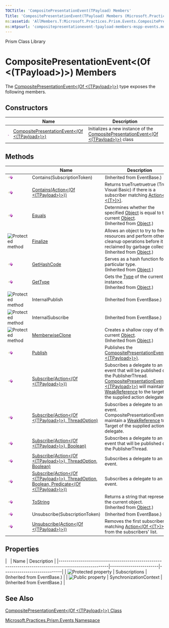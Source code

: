 ```yaml
---
TOCTitle: 'CompositePresentationEvent(TPayload) Members'
Title: 'CompositePresentationEvent(TPayload) Members (Microsoft.Practices.Prism.Events)'
ms:assetid: 'AllMembers.T:Microsoft.Practices.Prism.Events.CompositePresentationEvent\`1'
ms:mtpsurl: 'compositepresentationevent-tpayload-members-mspp-events.md'
---
```


Prism Class Library

CompositePresentationEvent&lt;(Of &lt;(TPayload&gt;)&gt;) Members
=================================================================

The [CompositePresentationEvent&lt;(Of &lt;(TPayload&gt;)&gt;)](https://msdn.microsoft.com/library/microsoft.practices.prism.events.compositepresentationevent%601) type exposes the following members.

Constructors
------------

<span id="constructorTableToggle"></span>
<table>

<thead>
<tr class="header">
<th> </th>
<th>Name</th>
<th>Description</th>
</tr>
</thead>
<tbody>
<tr class="odd">
<td><img src="images/public-method.gif" title="Public method" /></td>
<td><a href="https://msdn.microsoft.com/library/microsoft.practices.prism.events.compositepresentationevent%601.">CompositePresentationEvent&lt;(Of &lt;(TPayload&gt;)&gt;)</a></td>
<td><div class="summary">
Initializes a new instance of the <a href="https://msdn.microsoft.com/library/microsoft.practices.prism.events.compositepresentationevent%601">CompositePresentationEvent&lt;(Of &lt;(TPayload&gt;)&gt;)</a> class
</div></td>
</tr>
</tbody>
</table>

Methods
-------

<span id="methodTableToggle"></span>
<table>

<thead>
<tr class="header">
<th> </th>
<th>Name</th>
<th>Description</th>
</tr>
</thead>
<tbody>
<tr class="odd">
<td><img src="images/public-method.gif" title="Public method" /></td>
<td>Contains(SubscriptionToken)</td>
<td>(Inherited from EventBase.)</td>
</tr>
<tr class="even">
<td><img src="images/public-method.gif" title="Public method" /></td>
<td><a href="https://msdn.microsoft.com/library/microsoft.practices.prism.events.compositepresentationevent%601.contains(system.action%7b%600%7d)">Contains(Action&lt;(Of &lt;(TPayload&gt;)&gt;))</a></td>
<td><div class="summary">
Returns trueTruetruetrue (True in Visual Basic) if there is a subscriber matching <a href="http://msdn.microsoft.com/en-us/library/018hxwa8">Action&lt;(Of &lt;(T&gt;)&gt;)</a>.
</div></td>
</tr>
<tr class="odd">
<td><img src="images/public-method.gif" title="Public method" /></td>
<td><a href="http://msdn.microsoft.com/en-us/library/bsc2ak47">Equals</a></td>
<td><div class="summary">
Determines whether the specified <a href="http://msdn.microsoft.com/en-us/library/e5kfa45b">Object</a> is equal to the current <a href="http://msdn.microsoft.com/en-us/library/e5kfa45b">Object</a>.
</div>
(Inherited from <a href="http://msdn.microsoft.com/en-us/library/e5kfa45b">Object</a>.)</td>
</tr>
<tr class="even">
<td><img src="https://msdn.microsoft.com/en-us/Gg430765.protmethod(en-us,PandP.50).gif" title="Protected method" /></td>
<td><a href="http://msdn.microsoft.com/en-us/library/4k87zsw7">Finalize</a></td>
<td><div class="summary">
Allows an object to try to free resources and perform other cleanup operations before it is reclaimed by garbage collection.
</div>
(Inherited from <a href="http://msdn.microsoft.com/en-us/library/e5kfa45b">Object</a>.)</td>
</tr>
<tr class="odd">
<td><img src="images/public-method.gif" title="Public method" /></td>
<td><a href="http://msdn.microsoft.com/en-us/library/zdee4b3y">GetHashCode</a></td>
<td><div class="summary">
Serves as a hash function for a particular type.
</div>
(Inherited from <a href="http://msdn.microsoft.com/en-us/library/e5kfa45b">Object</a>.)</td>
</tr>
<tr class="even">
<td><img src="images/public-method.gif" title="Public method" /></td>
<td><a href="http://msdn.microsoft.com/en-us/library/dfwy45w9">GetType</a></td>
<td><div class="summary">
Gets the <a href="http://msdn.microsoft.com/en-us/library/42892f65">Type</a> of the current instance.
</div>
(Inherited from <a href="http://msdn.microsoft.com/en-us/library/e5kfa45b">Object</a>.)</td>
</tr>
<tr class="odd">
<td><img src="https://msdn.microsoft.com/en-us/Gg430765.protmethod(en-us,PandP.50).gif" title="Protected method" /></td>
<td>InternalPublish</td>
<td>(Inherited from EventBase.)</td>
</tr>
<tr class="even">
<td><img src="https://msdn.microsoft.com/en-us/Gg430765.protmethod(en-us,PandP.50).gif" title="Protected method" /></td>
<td>InternalSubscribe</td>
<td>(Inherited from EventBase.)</td>
</tr>
<tr class="odd">
<td><img src="https://msdn.microsoft.com/en-us/Gg430765.protmethod(en-us,PandP.50).gif" title="Protected method" /></td>
<td><a href="http://msdn.microsoft.com/en-us/library/57ctke0a">MemberwiseClone</a></td>
<td><div class="summary">
Creates a shallow copy of the current <a href="http://msdn.microsoft.com/en-us/library/e5kfa45b">Object</a>.
</div>
(Inherited from <a href="http://msdn.microsoft.com/en-us/library/e5kfa45b">Object</a>.)</td>
</tr>
<tr class="even">
<td><img src="images/public-method.gif" title="Public method" /></td>
<td><a href="https://msdn.microsoft.com/library/microsoft.practices.prism.events.compositepresentationevent%601.publish(%600)">Publish</a></td>
<td><div class="summary">
Publishes the <a href="https://msdn.microsoft.com/library/microsoft.practices.prism.events.compositepresentationevent%601">CompositePresentationEvent&lt;(Of &lt;(TPayload&gt;)&gt;)</a>.
</div></td>
</tr>
<tr class="odd">
<td><img src="images/public-method.gif" title="Public method" /></td>
<td><a href="https://msdn.microsoft.com/library/microsoft.practices.prism.events.compositepresentationevent%601.subscribe(system.action%7b%600%7d)">Subscribe(Action&lt;(Of &lt;(TPayload&gt;)&gt;))</a></td>
<td><div class="summary">
Subscribes a delegate to an event that will be published on the PublisherThread. <a href="https://msdn.microsoft.com/library/microsoft.practices.prism.events.compositepresentationevent%601">CompositePresentationEvent&lt;(Of &lt;(TPayload&gt;)&gt;)</a> will maintain a <a href="http://msdn.microsoft.com/en-us/library/hbh8w2zd">WeakReference</a> to the target of the supplied action delegate.
</div></td>
</tr>
<tr class="even">
<td><img src="images/public-method.gif" title="Public method" /></td>
<td><a href="https://msdn.microsoft.com/library/microsoft.practices.prism.events.compositepresentationevent%601.subscribe(system.action%7b%600%7d%2cmicrosoft.practices.prism.pubsubevents.threadoption)">Subscribe(Action&lt;(Of &lt;(TPayload&gt;)&gt;), ThreadOption)</a></td>
<td><div class="summary">
Subscribes a delegate to an event. CompositePresentationEvent will maintain a <a href="http://msdn.microsoft.com/en-us/library/hbh8w2zd">WeakReference</a> to the Target of the supplied action delegate.
</div></td>
</tr>
<tr class="odd">
<td><img src="images/public-method.gif" title="Public method" /></td>
<td><a href="https://msdn.microsoft.com/library/microsoft.practices.prism.events.compositepresentationevent%601.subscribe(system.action%7b%600%7d%2csystem.boolean)">Subscribe(Action&lt;(Of &lt;(TPayload&gt;)&gt;), Boolean)</a></td>
<td><div class="summary">
Subscribes a delegate to an event that will be published on the PublisherThread.
</div></td>
</tr>
<tr class="even">
<td><img src="images/public-method.gif" title="Public method" /></td>
<td><a href="https://msdn.microsoft.com/library/microsoft.practices.prism.events.compositepresentationevent%601.subscribe(system.action%7b%600%7d%2cmicrosoft.practices.prism.pubsubevents.threadoption%2csystem.boolean)">Subscribe(Action&lt;(Of &lt;(TPayload&gt;)&gt;), ThreadOption, Boolean)</a></td>
<td><div class="summary">
Subscribes a delegate to an event.
</div></td>
</tr>
<tr class="odd">
<td><img src="images/public-method.gif" title="Public method" /></td>
<td><a href="https://msdn.microsoft.com/library/microsoft.practices.prism.events.compositepresentationevent%601.subscribe(system.action%7b%600%7d%2cmicrosoft.practices.prism.pubsubevents.threadoption%2csystem.boolean%2csystem.predicate%7b%600%7d)">Subscribe(Action&lt;(Of &lt;(TPayload&gt;)&gt;), ThreadOption, Boolean, Predicate&lt;(Of &lt;(TPayload&gt;)&gt;))</a></td>
<td><div class="summary">
Subscribes a delegate to an event.
</div></td>
</tr>
<tr class="even">
<td><img src="images/public-method.gif" title="Public method" /></td>
<td><a href="http://msdn.microsoft.com/en-us/library/7bxwbwt2">ToString</a></td>
<td><div class="summary">
Returns a string that represents the current object.
</div>
(Inherited from <a href="http://msdn.microsoft.com/en-us/library/e5kfa45b">Object</a>.)</td>
</tr>
<tr class="odd">
<td><img src="images/public-method.gif" title="Public method" /></td>
<td>Unsubscribe(SubscriptionToken)</td>
<td>(Inherited from EventBase.)</td>
</tr>
<tr class="even">
<td><img src="images/public-method.gif" title="Public method" /></td>
<td><a href="https://msdn.microsoft.com/library/microsoft.practices.prism.events.compositepresentationevent%601.unsubscribe(system.action%7b%600%7d)">Unsubscribe(Action&lt;(Of &lt;(TPayload&gt;)&gt;))</a></td>
<td><div class="summary">
Removes the first subscriber matching <a href="http://msdn.microsoft.com/en-us/library/018hxwa8">Action&lt;(Of &lt;(T&gt;)&gt;)</a> from the subscribers' list.
</div></td>
</tr>
</tbody>
</table>

Properties
----------

<span id="propertyTableToggle"></span>
|                                                                                                      | Name                   | Description                 |
|------------------------------------------------------------------------------------------------------|------------------------|-----------------------------|
| ![](https://msdn.microsoft.com/en-us/Gg430765.protproperty(en-us,PandP.50).gif "Protected property") | Subscriptions          | (Inherited from EventBase.) |
| ![](https://msdn.microsoft.com/en-us/Gg430765.pubproperty(en-us,PandP.50).gif "Public property")     | SynchronizationContext | (Inherited from EventBase.) |

See Also
--------


[CompositePresentationEvent&lt;(Of &lt;(TPayload&gt;)&gt;) Class](https://msdn.microsoft.com/library/microsoft.practices.prism.events.compositepresentationevent%601)

[Microsoft.Practices.Prism.Events Namespace](https://msdn.microsoft.com/library/microsoft.practices.prism.events)
